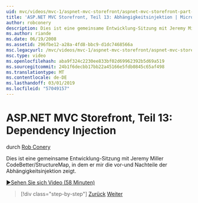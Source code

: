 ```yaml
---
uid: mvc/videos/mvc-1/aspnet-mvc-storefront/aspnet-mvc-storefront-part-13-dependency-injection
title: 'ASP.NET MVC Storefront, Teil 13: Abhängigkeitsinjektion | Microsoft-Dokumentation'
author: robconery
description: Dies ist eine gemeinsame Entwicklung-Sitzung mit Jeremy Miller CodeBetter/StructureMap, in dem er mir die vor-und Nachteile der Abhängigkeitsinjektion zeigt.
ms.author: riande
ms.date: 06/19/2008
ms.assetid: 296fbe12-a28a-4fd8-bbc9-d1dc7468566a
msc.legacyurl: /mvc/videos/mvc-1/aspnet-mvc-storefront/aspnet-mvc-storefront-part-13-dependency-injection
msc.type: video
ms.openlocfilehash: aba9f324c2230ee833bf02d69962392b5d69a519
ms.sourcegitcommit: 24b1f6decbb17bb22a45166e5fdb0845c65af498
ms.translationtype: MT
ms.contentlocale: de-DE
ms.lasthandoff: 03/01/2019
ms.locfileid: "57049157"
---
```

<a name="aspnet-mvc-storefront-part-13-dependency-injection"></a>ASP.NET MVC Storefront, Teil 13: Dependency Injection
====================
durch [Rob Conery](https://github.com/robconery)

Dies ist eine gemeinsame Entwicklung-Sitzung mit Jeremy Miller CodeBetter/StructureMap, in dem er mir die vor-und Nachteile der Abhängigkeitsinjektion zeigt.

[&#9654;Sehen Sie sich Video (58 Minuten)](https://channel9.msdn.com/Blogs/ASP-NET-Site-Videos/aspnet-mvc-storefront-part-13-dependency-injection)

> [!div class="step-by-step"]
> [Zurück](aspnet-mvc-storefront-part-12-mocking.md)
> [Weiter](aspnet-mvc-storefront-part-14-rich-client-interaction.md)
